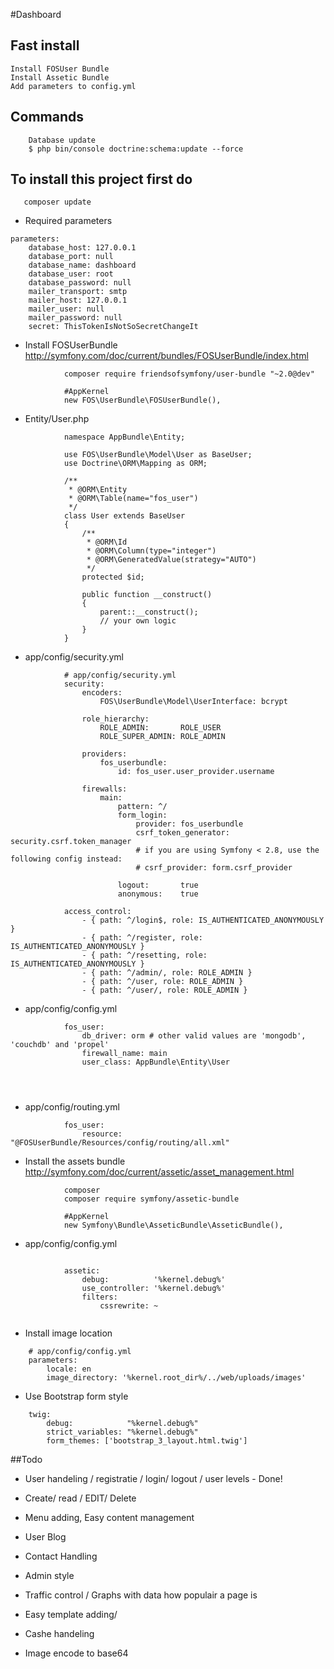 #Dashboard

## Fast install
    Install FOSUser Bundle
    Install Assetic Bundle
    Add parameters to config.yml

## Commands

```
    Database update
    $ php bin/console doctrine:schema:update --force
```

## To install this project first do 

```
   composer update
```

* Required parameters
```
parameters:
    database_host: 127.0.0.1
    database_port: null
    database_name: dashboard
    database_user: root
    database_password: null
    mailer_transport: smtp
    mailer_host: 127.0.0.1
    mailer_user: null
    mailer_password: null
    secret: ThisTokenIsNotSoSecretChangeIt

```

* Install FOSUserBundle 
http://symfony.com/doc/current/bundles/FOSUserBundle/index.html

```
            composer require friendsofsymfony/user-bundle "~2.0@dev"
            
            #AppKernel
            new FOS\UserBundle\FOSUserBundle(),
```
* Entity/User.php
```            
            namespace AppBundle\Entity;
            
            use FOS\UserBundle\Model\User as BaseUser;
            use Doctrine\ORM\Mapping as ORM;
            
            /**
             * @ORM\Entity
             * @ORM\Table(name="fos_user")
             */
            class User extends BaseUser
            {
                /**
                 * @ORM\Id
                 * @ORM\Column(type="integer")
                 * @ORM\GeneratedValue(strategy="AUTO")
                 */
                protected $id;
            
                public function __construct()
                {
                    parent::__construct();
                    // your own logic
                }
            }
```            
* app/config/security.yml
```         
            # app/config/security.yml
            security:
                encoders:
                    FOS\UserBundle\Model\UserInterface: bcrypt
            
                role_hierarchy:
                    ROLE_ADMIN:       ROLE_USER
                    ROLE_SUPER_ADMIN: ROLE_ADMIN
            
                providers:
                    fos_userbundle:
                        id: fos_user.user_provider.username
            
                firewalls:
                    main:
                        pattern: ^/
                        form_login:
                            provider: fos_userbundle
                            csrf_token_generator: security.csrf.token_manager
                            # if you are using Symfony < 2.8, use the following config instead:
                            # csrf_provider: form.csrf_provider
            
                        logout:       true
                        anonymous:    true
            
            access_control:
                - { path: ^/login$, role: IS_AUTHENTICATED_ANONYMOUSLY }
                - { path: ^/register, role: IS_AUTHENTICATED_ANONYMOUSLY }
                - { path: ^/resetting, role: IS_AUTHENTICATED_ANONYMOUSLY }
                - { path: ^/admin/, role: ROLE_ADMIN }
                - { path: ^/user, role: ROLE_ADMIN }
                - { path: ^/user/, role: ROLE_ADMIN }
```
* app/config/config.yml
```
            fos_user:
                db_driver: orm # other valid values are 'mongodb', 'couchdb' and 'propel'
                firewall_name: main
                user_class: AppBundle\Entity\User
                
                
                
```
* app/config/routing.yml
```
            fos_user:
                resource: "@FOSUserBundle/Resources/config/routing/all.xml"
```

* Install the assets bundle http://symfony.com/doc/current/assetic/asset_management.html

```
            composer
            composer require symfony/assetic-bundle
```
```
            #AppKernel
            new Symfony\Bundle\AsseticBundle\AsseticBundle(),
```            
 * app/config/config.yml
            
```

            assetic:
                debug:          '%kernel.debug%'
                use_controller: '%kernel.debug%'
                filters:
                    cssrewrite: ~
            
```

* Install image location

```
    # app/config/config.yml
    parameters:
        locale: en
        image_directory: '%kernel.root_dir%/../web/uploads/images'
```
* Use Bootstrap form style

```
    twig:
        debug:            "%kernel.debug%"
        strict_variables: "%kernel.debug%"
        form_themes: ['bootstrap_3_layout.html.twig']
```

##Todo

* User handeling / registratie / login/ logout / user levels - Done!

* Create/ read / EDIT/ Delete

* Menu adding,  Easy content management

* User Blog

* Contact Handling 

* Admin style

* Traffic control / Graphs with data how populair a page is

* Easy template adding/

* Cashe handeling

* Image encode to base64